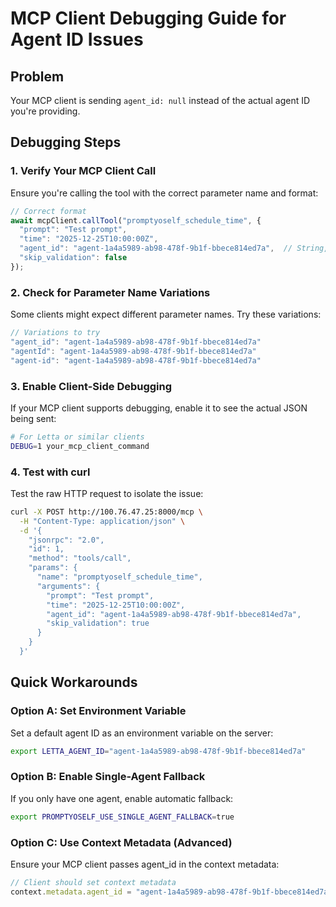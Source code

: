 # MCP Client Debugging Guide for Agent ID Issues

## Problem
Your MCP client is sending `agent_id: null` instead of the actual agent ID you're providing.

## Debugging Steps

### 1. Verify Your MCP Client Call
Ensure you're calling the tool with the correct parameter name and format:

```javascript
// Correct format
await mcpClient.callTool("promptyoself_schedule_time", {
  "prompt": "Test prompt",
  "time": "2025-12-25T10:00:00Z", 
  "agent_id": "agent-1a4a5989-ab98-478f-9b1f-bbece814ed7a",  // String, not null
  "skip_validation": false
});
```

### 2. Check for Parameter Name Variations
Some clients might expect different parameter names. Try these variations:

```javascript
// Variations to try
"agent_id": "agent-1a4a5989-ab98-478f-9b1f-bbece814ed7a"
"agentId": "agent-1a4a5989-ab98-478f-9b1f-bbece814ed7a"  
"agent-id": "agent-1a4a5989-ab98-478f-9b1f-bbece814ed7a"
```

### 3. Enable Client-Side Debugging
If your MCP client supports debugging, enable it to see the actual JSON being sent:

```bash
# For Letta or similar clients
DEBUG=1 your_mcp_client_command
```

### 4. Test with curl
Test the raw HTTP request to isolate the issue:

```bash
curl -X POST http://100.76.47.25:8000/mcp \
  -H "Content-Type: application/json" \
  -d '{
    "jsonrpc": "2.0",
    "id": 1,
    "method": "tools/call",
    "params": {
      "name": "promptyoself_schedule_time",
      "arguments": {
        "prompt": "Test prompt", 
        "time": "2025-12-25T10:00:00Z",
        "agent_id": "agent-1a4a5989-ab98-478f-9b1f-bbece814ed7a",
        "skip_validation": true
      }
    }
  }'
```

## Quick Workarounds

### Option A: Set Environment Variable
Set a default agent ID as an environment variable on the server:

```bash
export LETTA_AGENT_ID="agent-1a4a5989-ab98-478f-9b1f-bbece814ed7a"
```

### Option B: Enable Single-Agent Fallback
If you only have one agent, enable automatic fallback:

```bash
export PROMPTYOSELF_USE_SINGLE_AGENT_FALLBACK=true
```

### Option C: Use Context Metadata (Advanced)
Ensure your MCP client passes agent_id in the context metadata:

```javascript
// Client should set context metadata
context.metadata.agent_id = "agent-1a4a5989-ab98-478f-9b1f-bbece814ed7a"
```